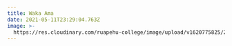 ```yaml
---
title: Waka Ama
date: 2021-05-11T23:29:04.763Z
image: >-
  https://res.cloudinary.com/ruapehu-college/image/upload/v1620775825/20210325_125504_iyyb9e.jpg
---
```



